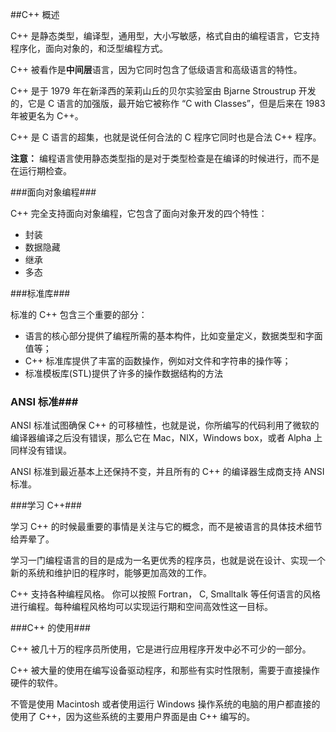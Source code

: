 ##C++ 概述

C++ 是静态类型，编译型，通用型，大小写敏感，格式自由的编程语言，它支持程序化，面向对象的，和泛型编程方式。

C++ 被看作是**中间层**语言，因为它同时包含了低级语言和高级语言的特性。

C++ 是于 1979 年在新泽西的茉莉山丘的贝尔实验室由 Bjarne Stroustrup 开发的，它是 C 语言的加强版，最开始它被称作 “C with Classes”，但是后来在 1983 年被更名为 C++。

C++ 是 C 语言的超集，也就是说任何合法的 C 程序它同时也是合法 C++ 程序。

**注意：** 编程语言使用静态类型指的是对于类型检查是在编译的时候进行，而不是在运行期检查。

###面向对象编程###

C++ 完全支持面向对象编程，它包含了面向对象开发的四个特性：

- 封装
- 数据隐藏
- 继承
- 多态

###标准库###

标准的 C++ 包含三个重要的部分：

- 语言的核心部分提供了编程所需的基本构件，比如变量定义，数据类型和字面值等；
- C++ 标准库提供了丰富的函数操作，例如对文件和字符串的操作等；
- 标准模板库(STL)提供了许多的操作数据结构的方法

### ANSI 标准###
ANSI 标准试图确保 C++ 的可移植性，也就是说，你所编写的代码利用了微软的编译器编译之后没有错误，那么它在 Mac，NIX，Windows box，或者 Alpha 上同样没有错误。

ANSI 标准到最近基本上还保持不变，并且所有的 C++ 的编译器生成商支持 ANSI 标准。

###学习 C++###

学习 C++ 的时候最重要的事情是关注与它的概念，而不是被语言的具体技术细节给弄晕了。

学习一门编程语言的目的是成为一名更优秀的程序员，也就是说在设计、实现一个新的系统和维护旧的程序时，能够更加高效的工作。

C++ 支持各种编程风格。 你可以按照 Fortran， C, Smalltalk 等任何语言的风格进行编程。每种编程风格均可以实现运行期和空间高效性这一目标。

###C++ 的使用###

C++ 被几十万的程序员所使用，它是进行应用程序开发中必不可少的一部分。

C++ 被大量的使用在编写设备驱动程序，和那些有实时性限制，需要于直接操作硬件的软件。

不管是使用 Macintosh 或者使用运行 Windows 操作系统的电脑的用户都直接的使用了 C++，因为这些系统的主要用户界面是由 C++ 编写的。
